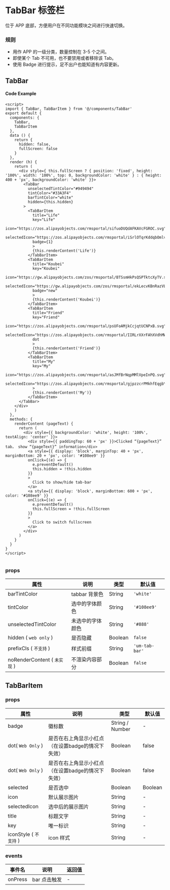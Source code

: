 # TabBar 标签栏

位于 APP 底部，方便用户在不同功能模块之间进行快速切换。
###  规则
- 用作 APP 的一级分类，数量控制在 3-5 个之间。
- 即使某个 Tab 不可用，也不要禁用或者移除该 Tab。
- 使用 Badge 进行提示，足不出户也能知道有内容更新。

## TabBar


#### Code Example
```vue
<script>
import { TabBar, TabBarItem } from '@/components/TabBar'
export default {
  components: {
    TabBar,
    TabBarItem
  },
  data () {
    return {
      hidden: false,
      fullScreen: false
    }
  },
  render (h) {
    return (
      <div style={ this.fullScreen ? { position: 'fixed', height: '100%', width: '100%', top: 0, backgroundColor: 'white' } : { height: 400 + 'px', backgroundColor: 'white' }}>
        <TabBar
          unselectedTintColor="#949494"
          tintColor="#33A3F4"
          barTintColor="white"
          hidden={this.hidden}
        >
          <TabBarItem
            title="Life"
            key="Life"
            icon="https://zos.alipayobjects.com/rmsportal/sifuoDUQdAFKAVcFGROC.svg"
            selectedIcon="https://zos.alipayobjects.com/rmsportal/iSrlOTqrKddqbOmlvUfq.svg"
            badge={1}
            >
            {this.renderContent('Life')}
          </TabBarItem>
          <TabBarItem
            title="Koubei"
            key="Koubei"
            icon="https://gw.alipayobjects.com/zos/rmsportal/BTSsmHkPsQSPTktcXyTV.svg"
            selectedIcon="https://gw.alipayobjects.com/zos/rmsportal/ekLecvKBnRazVLXbWOnE.svg"
            badge="new"
            >
            {this.renderContent('Koubei')}
          </TabBarItem>
          <TabBarItem
            title="Friend"
            key="Friend"
            icon="https://zos.alipayobjects.com/rmsportal/psUFoAMjkCcjqtUCNPxB.svg"
            selectedIcon="https://zos.alipayobjects.com/rmsportal/IIRLrXXrFAhXVdhMWgUI.svg"
            dot
            >
            {this.renderContent('Friend')}
          </TabBarItem>
          <TabBarItem
            title="My"
            key="My"
            icon="https://zos.alipayobjects.com/rmsportal/asJMfBrNqpMMlVpeInPQ.svg"
            selectedIcon="https://zos.alipayobjects.com/rmsportal/gjpzzcrPMkhfEqgbYvmN.svg"
            >
            {this.renderContent('My')}
          </TabBarItem>
      </TabBar>
    </div>
    )
  },
  methods: {
    renderContent (pageText) {
      return (
        <div style={{ backgroundColor: 'white', height: '100%', textAlign: 'center' }}>
          <div style={{ paddingTop: 60 + 'px' }}>Clicked “{pageText}” tab， show “{pageText}” information</div>
          <a style={{ display: 'block', marginTop: 40 + 'px', marginBottom: 20 + 'px', color: '#108ee9' }}
          onClick={(e) => {
            e.preventDefault()
            this.hidden = !this.hidden
          }}
          >
            Click to show/hide tab-bar
          </a>
          <a style={{ display: 'block', marginBottom: 600 + 'px', color: '#108ee9' }}
          onClick={(e) => {
            e.preventDefault()
            this.fullScreen = !this.fullScreen
          }}
          >
            Click to switch fullscreen
          </a>
        </div>
      )
    }
  }
}
</script>


```
### props

| 属性 | 说明 | 类型 | 默认值 |
| --- | --- | --- | --- |
| barTintColor | tabbar 背景色 | String | `'white'` |
| tintColor | 选中的字体颜色	 | String | `'#108ee9'` |
| unselectedTintColor | 未选中的字体颜色 | String | `'#888'` |
| hidden ( `web only` )| 是否隐藏 | Boolean | `false` |
| prefixCls ( `不支持` )| 样式前缀	| String | `'um-tab-bar'` |
| noRenderContent ( `未实现` )| 不渲染内容部分 | Boolean | `false` |

## TabBarItem

### props
| 属性 | 说明 | 类型 | 默认值 |
| --- | --- | --- | --- |
| badge | 徽标数 | String \/ Number | - |
| dot( `Web Only` ) | 是否在右上角显示小红点（在设置badge的情况下失效） | Boolean | false |
| dot( `Web Only` ) | 是否在右上角显示小红点（在设置badge的情况下失效） | Boolean | false |
| selected | 是否选中 | Boolean | Boolean |
| icon | 默认展示图片 | String | - |
| selectedIcon | 选中后的展示图片 | String | - |
| title | 标题文字 | String | - |
| key	| 唯一标识 | String | - |
| iconStyle ( `不支持` )	| icon 样式 | String | - |

### events

| 事件名 | 说明 | 返回值 |
| --- | --- | --- |
| onPress | bar 点击触发 | - |

<Demo url="https://ladybirddev.github.io/ui-nuclear-mobile-demo/#/tab-bar" />
